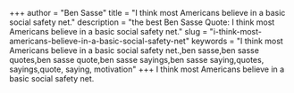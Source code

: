 +++
author = "Ben Sasse"
title = "I think most Americans believe in a basic social safety net."
description = "the best Ben Sasse Quote: I think most Americans believe in a basic social safety net."
slug = "i-think-most-americans-believe-in-a-basic-social-safety-net"
keywords = "I think most Americans believe in a basic social safety net.,ben sasse,ben sasse quotes,ben sasse quote,ben sasse sayings,ben sasse saying,quotes, sayings,quote, saying, motivation"
+++
I think most Americans believe in a basic social safety net.
